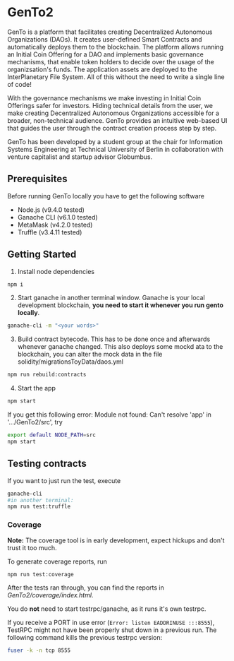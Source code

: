 # GenTo2

GenTo is a platform that facilitates creating Decentralized Autonomous Organizations (DAOs). It creates user-defined Smart Contracts and automatically deploys them to the blockchain. The platform allows running an Initial Coin Offering for a DAO and implements basic governance mechanisms, that enable token holders to decide over the usage of the organizsation's funds. The application assets are deployed to the InterPlanetary File System. All of this without the need to write a single line of code!

With the governance mechanisms we make investing in Initial Coin Offerings safer for investors.
Hiding technical details from the user, we make creating Decentralized Autonomous Organizations accessible for a broader, non-technical audience. GenTo provides an intuitive web-based UI that guides the user through the contract creation process step by step.

GenTo has been developed by a student group at the chair for Information Systems Engineering at Technical University of Berlin in collaboration with venture capitalist and startup advisor Globumbus.

## Prerequisites
Before running GenTo locally you have to get the following software

* Node.js (v9.4.0 tested)
* Ganache CLI (v6.1.0 tested)
* MetaMask (v4.2.0 tested)
* Truffle (v3.4.11 tested)

## Getting Started

1. Install node dependencies
```bash
npm i
```
2. Start ganache in another terminal window. Ganache is your local development blockchain, **you need to start it whenever you run gento locally**.
```bash
ganache-cli -m "<your words>"
```
3. Build contract bytecode. This has to be done once and afterwards whenever ganache changed. This also deploys some  mockd ata to the blockchain, you can alter the mock data in the file solidity/migrationsToyData/daos.yml
```bash
npm run rebuild:contracts
```
4. Start the app
```bash
npm start
```
If you get this following error: Module not found: Can't resolve 'app' in '.../GenTo2/src', try
```bash
export default NODE_PATH=src
npm start
```

## Testing contracts
If you want to just run the test, execute
```bash
ganache-cli
#in another terminal:
npm run test:truffle
```
### Coverage
**Note:** The coverage tool is in early development, expect hickups and don't trust it too much.

To generate coverage reports, run
```bash
npm run test:coverage
```
After the tests ran through, you can find the reports in *GenTo2/coverage/index.html*.

You do **not** need to start testrpc/ganache, as it runs it's own testrpc.

If you receive a PORT in use error (`Error: listen EADDRINUSE :::8555`), TestRPC might not have been properly shut down in a previous run. The following command kills the previous testrpc version:
```bash
fuser -k -n tcp 8555
```
